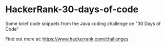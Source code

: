 # HackerRank-30-days-of-code
Some brief code snippets from the Java coding challenge on "30 Days of Code"

Find out more at:
https://www.hackerrank.com/challenges
